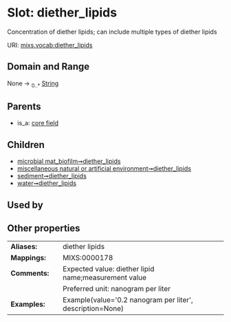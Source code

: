 
# Slot: diether_lipids


Concentration of diether lipids; can include multiple types of diether lipids

URI: [mixs.vocab:diether_lipids](https://w3id.org/mixs/vocab/diether_lipids)


## Domain and Range

None &#8594;  <sub>0..\*</sub> [String](types/String.md)

## Parents

 *  is_a: [core field](core_field.md)

## Children

 *  [microbial mat_biofilm➞diether_lipids](microbial_mat_biofilm_diether_lipids.md)
 *  [miscellaneous natural or artificial environment➞diether_lipids](miscellaneous_natural_or_artificial_environment_diether_lipids.md)
 *  [sediment➞diether_lipids](sediment_diether_lipids.md)
 *  [water➞diether_lipids](water_diether_lipids.md)

## Used by


## Other properties

|  |  |  |
| --- | --- | --- |
| **Aliases:** | | diether lipids |
| **Mappings:** | | MIXS:0000178 |
| **Comments:** | | Expected value: diether lipid name;measurement value |
|  | | Preferred unit: nanogram per liter |
| **Examples:** | | Example(value='0.2 nanogram per liter', description=None) |

